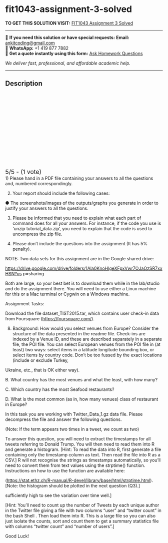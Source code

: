 # fit1043-assignment-3-solved
**TO GET THIS SOLUTION VISIT:** [FIT1043 Assignment 3 Solved](https://www.ankitcodinghub.com/product/fit1043-hand-in-requirements-solved/)


---

📩 **If you need this solution or have special requests:** **Email:** ankitcoding@gmail.com  
📱 **WhatsApp:** +1 419 877 7882  
📄 **Get a quote instantly using this form:** [Ask Homework Questions](https://www.ankitcodinghub.com/services/ask-homework-questions/)

*We deliver fast, professional, and affordable academic help.*

---

<h2>Description</h2>



<div class="kk-star-ratings kksr-auto kksr-align-center kksr-valign-top" data-payload="{&quot;align&quot;:&quot;center&quot;,&quot;id&quot;:&quot;119358&quot;,&quot;slug&quot;:&quot;default&quot;,&quot;valign&quot;:&quot;top&quot;,&quot;ignore&quot;:&quot;&quot;,&quot;reference&quot;:&quot;auto&quot;,&quot;class&quot;:&quot;&quot;,&quot;count&quot;:&quot;1&quot;,&quot;legendonly&quot;:&quot;&quot;,&quot;readonly&quot;:&quot;&quot;,&quot;score&quot;:&quot;5&quot;,&quot;starsonly&quot;:&quot;&quot;,&quot;best&quot;:&quot;5&quot;,&quot;gap&quot;:&quot;4&quot;,&quot;greet&quot;:&quot;Rate this product&quot;,&quot;legend&quot;:&quot;5\/5 - (1 vote)&quot;,&quot;size&quot;:&quot;24&quot;,&quot;title&quot;:&quot;FIT1043 Assignment 3 Solved&quot;,&quot;width&quot;:&quot;138&quot;,&quot;_legend&quot;:&quot;{score}\/{best} - ({count} {votes})&quot;,&quot;font_factor&quot;:&quot;1.25&quot;}">

<div class="kksr-stars">

<div class="kksr-stars-inactive">
            <div class="kksr-star" data-star="1" style="padding-right: 4px">


<div class="kksr-icon" style="width: 24px; height: 24px;"></div>
        </div>
            <div class="kksr-star" data-star="2" style="padding-right: 4px">


<div class="kksr-icon" style="width: 24px; height: 24px;"></div>
        </div>
            <div class="kksr-star" data-star="3" style="padding-right: 4px">


<div class="kksr-icon" style="width: 24px; height: 24px;"></div>
        </div>
            <div class="kksr-star" data-star="4" style="padding-right: 4px">


<div class="kksr-icon" style="width: 24px; height: 24px;"></div>
        </div>
            <div class="kksr-star" data-star="5" style="padding-right: 4px">


<div class="kksr-icon" style="width: 24px; height: 24px;"></div>
        </div>
    </div>

<div class="kksr-stars-active" style="width: 138px;">
            <div class="kksr-star" style="padding-right: 4px">


<div class="kksr-icon" style="width: 24px; height: 24px;"></div>
        </div>
            <div class="kksr-star" style="padding-right: 4px">


<div class="kksr-icon" style="width: 24px; height: 24px;"></div>
        </div>
            <div class="kksr-star" style="padding-right: 4px">


<div class="kksr-icon" style="width: 24px; height: 24px;"></div>
        </div>
            <div class="kksr-star" style="padding-right: 4px">


<div class="kksr-icon" style="width: 24px; height: 24px;"></div>
        </div>
            <div class="kksr-star" style="padding-right: 4px">


<div class="kksr-icon" style="width: 24px; height: 24px;"></div>
        </div>
    </div>
</div>


<div class="kksr-legend" style="font-size: 19.2px;">
            5/5 - (1 vote)    </div>
    </div>
1) Please hand in a PDF file containing your answers to all the questions and, numbered correspondingly.

2) Your report should include the following cases:

● The screenshots/images of the outputs/graphs you generate in order to justify your answers to all the questions.

3) Please be informed that you need to explain what each part of command does for all your answers. For instance, if the code you use is ‘unzip tutorial_data.zip‘, you need to explain that the code is used to uncompress the zip file.

4) Please don’t include the questions into the assignment (It has 5% penalty).

NOTE: Two data sets for this assignment are in the Google shared drive:

https://drive.google.com/drive/folders/1Ala0KnoHlgeXFpxVwr7OJaOzSR7xxHSN?us p=sharing

Both are large, so your best bet is to download them while in the lab/studio and do the assignment there. You will need to use either a Linux machine for this or a Mac terminal or Cygwin on a Windows machine.

Assignment Tasks:

Download the file dataset_TIST2015.tar, which contains user check-in data from Foursquare (https://foursquare.com/).

8) Background: How would you select venues from Europe? Consider the structure of the data presented in the readme file. Check-ins are indexed by a Venue ID, and these are described separately in a separate file, the POI file. You can select European venues from the POI file in (at least) two ways: select items in a latitude longitude bounding box, or select items by country code. Don’t be too fussed by the exact locations (include or exclude Turkey,

Ukraine, etc., that is OK either way).

B. What country has the most venues and what the least, with how many?

C. Which country has the most Seafood restaurants?

D. What is the most common (as in, how many venues) class of restaurant in Europe?

In this task you are working with Twitter_Data_1.gz data file. Please decompress the file and answer the following questions.

(Note: If the term appears two times in a tweet, we count as two)

To answer this question, you will need to extract the timestamps for all tweets referring to Donald Trump. You will then need to read them into R and generate a histogram. [Hint: To read the data into R, first generate a file containing only the timestamp column as text. Then read the file into R as a CSV.] R will not recognise the strings as timestamps automatically, so you’ll need to convert them from text values using the strptime() function. Instructions on how to use the function are available here:

(https://stat.ethz.ch/R-manual/R-devel/library/base/html/strptime.html). [Note: the histogram should be plotted in the next question (Q3).]

sufficiently high to see the variation over time well.]

[Hint: You’ll need to count up the number of Tweets by each unique author in the Twitter file giving a file with two columns “user” and “twitter count” in the bash Shell . Then load them into R. This is a large file so you can also just isolate the counts, sort and count them to get a summary statistics file with columns “twitter count” and “number of users”.]

Good Luck!

